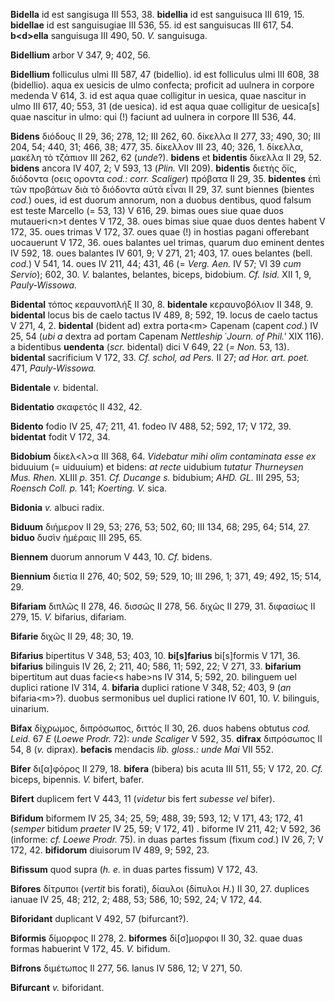 **Bidella** id est sangisuga III 553, 38. **bidellia** id est sanguisuca
III 619, 15. **bidellae** id est sanguisugiae III 536, 55. id est
sanguisucas III 617, 54. **b\<d\>ella** sanguisuga III 490, 50. *V.*
sanguisuga.

**Bidellium** arbor V 347, 9; 402, 56.

**Bidellium** folliculus ulmi III 587, 47 (bidellio). id est folliculus
ulmi III 608, 38 (bidellio). aqua ex uesicis de ulmo confecta; proficit
ad uulnera in corpore medenda V 614, 3. id est aqua quae colligitur in
uesica, quae nascitur in ulmo III 617, 40; 553, 31 (de uesica). id est
aqua quae colligitur de uesica[s] quae nascitur in ulmo: qui (!)
faciunt ad uulnera in corpore III 536, 44.

**Bidens** διόδους II 29, 36; 278, 12; III 262, 60. δίκελλα II 277, 33;
490, 30; III 204, 54; 440, 31; 466, 38; 477, 35. δίκελλον III 23, 40;
326, 1. δίκελλα, μακέλη τὸ τζάπιον III 262, 62 (*unde*?). **bidens**
et **bidentis** δίκελλα II 29, 52. **bidens** ancora IV 407, 2; V 593,
13 (*Plin.* VII 209). **bidentis** διετὴς ὄϊς, διόδοντα (οεις οροντα
*cod.: corr. Scaliger*) πρόβατα II 29, 35. **bidentes** ἐπὶ τῶν προβάτων
διὰ τὸ διόδοντα αὐτὰ εἶναι II 29, 37. sunt biennes (bientes *cod.*)
oues, id est duorum annorum, non a duobus dentibus, quod falsum est
teste Marcello (= 53, 13) V 616, 29. bimas oues siue quae duos
mutaueri\<n\>t dentes V 172, 38. oues bimas siue quae duos dentes habent
V 172, 35. oues trimas V 172, 37. oues quae (!) in hostias pagani
offerebant uocauerunt V 172, 36. oues balantes uel trimas, quarum duo
eminent dentes IV 592, 18. oues balantes IV 601, 9; V 271, 21; 403, 17.
oues belantes (bell. *cod.*) V 541, 14. oues IV 211, 44; 431, 46 (=
*Verg. Aen.* IV 57; VI 39 *cum Servio*); 602, 30. *V.* balantes,
belantes, biceps, bidobium. *Cf. Isid.* XII 1, 9, *Pauly-Wissowa.*

**Bidental** τόπος κεραυνοπλήξ II 30, 8. **bidentale** κεραυνοβόλιον II
348, 9. **bidental** locus bis de caelo tactus IV 489, 8; 592, 19. locus
de caelo tactus V 271, 4, 2. **bidental** (bident ad) extra porta\<m\>
Capenam (capent *cod.*) IV 25, 54 (*ubi a* dextra ad portam Capenam
*Nettleship* ῾*Journ. of Phil.'* XIX 116). a bidentibus **uendenta**
(*scr.* bidental) dici V 649, 22 (*= Non.* 53, 13). **bidental**
sacrificium V 172, 33. *Cf. schol, ad Pers.* II 27; *ad Hor. art. poet.*
471, *Pauly-Wissowa.*

**Bidentale** *v.* bidental.

**Bidentatio** σκαφετός II 432, 42.

**Bidento** fodio IV 25, 47; 211, 41. fodeo IV 488, 52; 592, 17; V 172,
39. **bidentat** fodit V 172, 34.

**Bidobium** δίκελ\<λ\>α III 368, 64. *Videbatur mihi olim contaminata
esse ex* biduuium (= uiduuium) et bidens: *at recte* uidubium *tutatur
Thurneysen Mus. Rhen.* XLIII *p.* 351. *Cf. Ducange s.* bidubium; *AHD.
GL.* III 295, 53; *Roensch Coll. p.* 141; *Koerting. V.* sica.

**Bidonia** *v.* albuci radix.

**Biduum** διήμερον II 29, 53; 276, 53; 502, 60; III 134, 68; 295, 64;
514, 27. **biduo** δυσὶν ἡμέραις III 295, 65.

**Biennem** duorum annorum V 443, 10. *Cf.* bidens.

**Biennium** διετία II 276, 40; 502, 59; 529, 10; III 296, 1; 371, 49;
492, 15; 514, 29.

**Bifariam** διπλῶς II 278, 46. δισσῶς II 278, 56. διχῶς II 279, 31.
διφασίως II 279, 15. *V.* bifarius, difariam.

**Bifarie** διχῶς II 29, 48; 30, 19.

**Bifarius** bipertitus V 348, 53; 403, 10. **bi[s]farius**
bi[s]formis V 171, 36. **bifarius** bilinguis IV 26, 2; 211, 40; 586,
11; 592, 22; V 271, 33. **bifarium** bipertitum aut duas facie\<s
habe\>ns IV 314, 5; 592, 20. bilinguem uel duplici ratione IV 314, 4.
**bifaria** duplici ratione V 348, 52; 403, 9 (*an* bifaria\<m\>?).
duobus sermonibus uel duplici ratione IV 601, 10. *V.* bilinguis,
uinarium.

**Bifax** δίχρωμος, διπρόσωπος, διττός II 30, 26. duos habens obtutus
*cod. Leid.* 67 *E* (*Loewe Prodr.* 72): *unde Scaliger* V 592, 35.
**difrax** διπρόσωπος II 54, 8 (*v.* diprax). **befacis** mendacis *lib.
gloss.: unde Mai* VII 552.

**Bifer** δι[α]φόρος II 279, 18. **bifera** (bibera) bis acuta III
511, 55; V 172, 20. *Cf.* biceps, bipennis. *V.* bifert, bafer.

**Bifert** duplicem fert V 443, 11 (*videtur* bis fert *subesse vel*
bifer).

**Bifidum** biformem IV 25, 34; 25, 59; 488, 39; 593, 12; V 171, 43;
172, 41 (*semper* bitidum *praeter* IV 25, 59; V 172, 41) . biforme IV
211, 42; V 592, 36 (informe: *cf. Loewe Prodr.* 75). in duas partes
fissum (fixum *cod.*) IV 26, 7; V 172, 42. **bifidorum** diuisorum IV
489, 9; 592, 23.

**Bifissum** quod supra (*h. e.* in duas partes fissum) V 172, 43.

**Bifores** δίτρυποι (*vertit* bis forati), δίαυλοι (δίπυλοι *H.*) II
30, 27. duplices ianuae IV 25, 48; 212, 2; 488, 53; 586, 10; 592, 24; V
172, 44.

**Biforidant** duplicant V 492, 57 (bifurcant?).

**Biformis** δίμορφος II 278, 2. **biformes** δί[σ]μορφοι II 30, 32.
quae duas formas habuerint V 172, 45. *V.* bifidum.

**Bifrons** διμέτωπος II 277, 56. Ianus IV 586, 12; V 271, 50.

**Bifurcant** *v.* biforidant.
